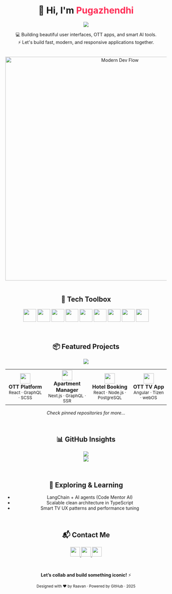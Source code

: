 <!-- README.md -->

<h1 align="center">👋 Hi, I'm <span style="color:#ff2c55;">Pugazhendhi</span></h1>

<p align="center">
  <img src="https://readme-typing-svg.herokuapp.com/?lines=Front-End+Engineer;React%2FNext%2FAngular+Dev;AI+Enthusiast;OTT+Platform+Builder&center=true&width=600&height=45" />
</p>

<p align="center">
  💻 Building beautiful user interfaces, OTT apps, and smart AI tools.<br/>
  ⚡ Let's build fast, modern, and responsive applications together.
</p>

<br/>

<div align="center">
  <img src="https://raw.githubusercontent.com/Pugazh-DTX/assets/main/dev-flow-animated.svg" width="700" alt="Modern Dev Flow" />
</div>

<br/>

<h2 align="center">🧰 Tech Toolbox</h2>

<p align="center">
  <img src="https://cdn.jsdelivr.net/gh/devicons/devicon/icons/typescript/typescript-original.svg" width="40"/>
  <img src="https://cdn.jsdelivr.net/gh/devicons/devicon/icons/javascript/javascript-original.svg" width="40"/>
  <img src="https://cdn.jsdelivr.net/gh/devicons/devicon/icons/react/react-original.svg" width="40"/>
  <img src="https://cdn.jsdelivr.net/gh/devicons/devicon/icons/nextjs/nextjs-original.svg" width="40"/>
  <img src="https://cdn.jsdelivr.net/gh/devicons/devicon/icons/angularjs/angularjs-original.svg" width="40"/>
  <img src="https://cdn.jsdelivr.net/gh/devicons/devicon/icons/tailwindcss/tailwindcss-plain.svg" width="40"/>
  <img src="https://cdn.jsdelivr.net/gh/devicons/devicon/icons/graphql/graphql-plain.svg" width="40"/>
  <img src="https://cdn.jsdelivr.net/gh/devicons/devicon/icons/postgresql/postgresql-original.svg" width="40"/>
  <img src="https://cdn.jsdelivr.net/gh/devicons/devicon/icons/git/git-original.svg" width="40"/>
</p>

<br/>

<h2 align="center">📦 Featured Projects</h2>

<p align="center">
  <img src="https://github-readme-stats.vercel.app/api/pin/?username=pugazhendhi99&repo=Code-Mentor-AI&theme=react&hide_border=true" />
</p>

<table align="center">
  <tr>
    <td align="center" width="200">
      <img src="https://img.icons8.com/color/48/000000/netflix-desktop-app.png" width="32" />
      <br/><strong>OTT Platform</strong>
      <br/><sub>React · GraphQL · SCSS</sub>
    </td>
    <td align="center" width="200">
      <img src="https://img.icons8.com/color/48/000000/apartment.png" width="32" />
      <br/><strong>Apartment Manager</strong>
      <br/><sub>Next.js · GraphQL · SSR</sub>
    </td>
    <td align="center" width="200">
      <img src="https://img.icons8.com/color/48/000000/hotel.png" width="32" />
      <br/><strong>Hotel Booking</strong>
      <br/><sub>React · Node.js · PostgreSQL</sub>
    </td>
    <td align="center" width="200">
      <img src="https://img.icons8.com/color/48/000000/tv.png" width="32" />
      <br/><strong>OTT TV App</strong>
      <br/><sub>Angular · Tizen · webOS</sub>
    </td>
  </tr>
</table>

<p align="center"><i>Check pinned repositories for more...</i></p>

<br/>

<h2 align="center">📊 GitHub Insights</h2>

<p align="center">
  <img src="https://streak-stats.demolab.com?user=pugazhendhi99&theme=react&hide_border=true"/>
  <br/>
  <img src="https://github-readme-stats.vercel.app/api/top-langs/?username=pugazhendhi99&layout=compact&theme=react&hide_border=true"/>
</p>

<br/>

<h2 align="center">🌱 Exploring & Learning</h2>

<ul align="center">
  <li>LangChain + AI agents (Code Mentor AI)</li>
  <li>Scalable clean architecture in TypeScript</li>
  <li>Smart TV UX patterns and performance tuning</li>
</ul>

<br/>

<h2 align="center">📬 Contact Me</h2>

<p align="center">
  <a href="https://linkedin.com/in/your-link" target="_blank">
    <img src="https://img.icons8.com/color/48/linkedin.png" width="30"/>
  </a>
  <a href="mailto:your.email@example.com">
    <img src="https://img.icons8.com/color/48/gmail.png" width="30"/>
  </a>
  <a href="https://yourportfolio.com" target="_blank">
    <img src="https://img.icons8.com/color/48/domain.png" width="30"/>
  </a>
</p>

<br/>

<p align="center"><b>Let’s collab and build something iconic!</b> ⚡</p>

<p align="center"><sub>Designed with ❤️ by Raavan · Powered by GitHub · 2025</sub></p>
